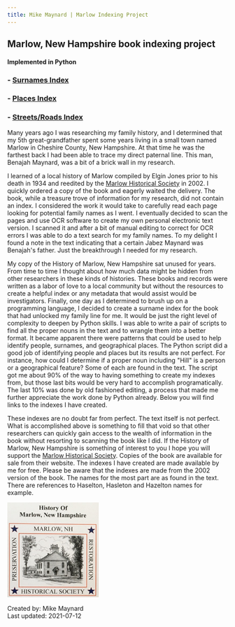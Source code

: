 ```yaml
---
title: Mike Maynard | Marlow Indexing Project
---
```

## Marlow, New Hampshire book indexing project
#### Implemented in Python

### - [Surnames Index](Surname.txt)
### - [Places Index](Places.txt)
### - [Streets/Roads Index](Streets.txt)

Many years ago I was researching my family history, and I determined that my 5th great-grandfather spent some years living in a small town named Marlow in Cheshire County, New Hampshire. At that time he was the farthest back I had been able to trace my direct paternal line.  This man, Benajah Maynard, was a bit of a brick wall in my research.

I learned of a local history of Marlow compiled by Elgin Jones prior to his death in 1934 and reedited by the [Marlow Historical Society](http://www.marlownewhampshire.org/marlow-historical-society.php) in 2002. I quickly ordered a copy of the book and eagerly waited the delivery.  The book, while a treasure trove of information for my research, did not contain an index. I considered the work it would take to carefully read each page looking for potential family names as I went. I eventually decided to scan the pages and use OCR software to create my own personal electronic text version.  I scanned it and after a bit of manual editing to correct for OCR errors I was able to do a text search for my family names.  To my delight I found a note in the text indicating that a certain Jabez Maynard was Benajah's father.  Just the breakthrough I needed for my research.

My copy of the History of Marlow, New Hampshire sat unused for years.  From time to time I thought about how much data might be hidden from other researchers in these kinds of histories.  These books and records were written as a labor of love to a local community but without the resources to create a helpful index or any metadata that would assist would be investigators. Finally, one day as I determined to brush up on a programming language,  I decided to create a surname index for the book that had unlocked my family line for me.  It would be just the right level of complexity to deepen by Python skills.  I was able to write a pair of scripts to find all the proper nouns in the text and to wrangle them into a better format. It became apparent there were patterns that could be used to help identify people, surnames, and geographical places. The Python script did a good job of identifying people and places but its results are not perfect. For instance, how could I determine if a proper noun including "Hill" is a person or a geographical feature? Some of each are found in the text.  The script got me about 90% of the way to having something to create my indexes from, but those last bits would be very hard to accomplish programatically.  The last 10% was done by old fashioned editing, a process that made me further appreciate the work done by Python already. Below you will find links to the indexes I have created.



These indexes are no doubt far from perfect. The text itself is not perfect. What is accomplished above is something to fill that void so that other researchers can quickly gain access to the wealth of information in the book without resorting to scanning the book like I did.  If the History of Marlow, New Hampshire is something of interest to you I hope you will support the [Marlow Historical Society](http://www.marlownewhampshire.org/marlow-historical-society.php).  Copies of the book are available for sale from their website.  The indexes I have created are made available by me for free. Please be aware that the indexes are made from the 2002 version of the book. The names for the most part are as found in the text. There are references to Haselton, Hasleton and Hazelton names for example.

![History of Marlow cover picture](marlow_cover.png)

Created by:  Mike Maynard<BR>
Last updated:  2021-07-12<BR>


